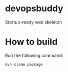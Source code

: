 # devopsbuddy

Startup-ready web skeleton

# How to build

Run the following command:

```
mvn clean package
```